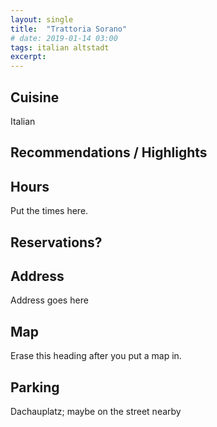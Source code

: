 ```yaml
---
layout: single
title:  "Trattoria Sorano"
# date: 2019-01-14 03:00
tags: italian altstadt
excerpt: 
---
```




## Cuisine ##
Italian

## Recommendations / Highlights ##

## Hours ##
Put the times here.

## Reservations? ##

## Address ##
Address goes here

## Map ##
Erase this heading after you put a map in.

## Parking ##
Dachauplatz; maybe on the street nearby
